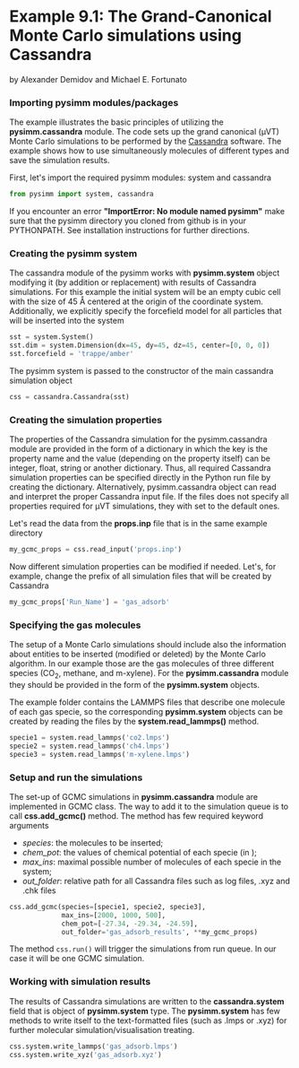 Example 9.1: The Grand-Canonical Monte Carlo simulations using Cassandra
========================================================================
by Alexander Demidov and Michael E. Fortunato

### Importing pysimm modules/packages

The example illustrates the basic principles of utilizing the **pysimm.cassandra** module. 
The code sets up the grand canonical (&#956;VT) Monte Carlo simulations to be performed by the  [Cassandra](https://cassandra.nd.edu) software. 
The example shows how to use simultaneously molecules of different types and save the simulation results.

First, let's import the required pysimm modules: system and cassandra

```python
from pysimm import system, cassandra
```

If you encounter an error **"ImportError: No module named pysimm"** make sure that the pysimm directory you cloned from github is in your PYTHONPATH. 
See installation instructions for further directions.

### Creating the pysimm system

The cassandra module of the pysimm works with **pysimm.system** object modifying it (by addition or replacement) with results of Cassandra simulations. 
For this example the initial system will be an empty cubic cell with the size of 45 &#8491; centered at the origin of the coordinate system. 
Additionally, we explicitly specify the forcefield model for all particles that will be inserted into the system 

```python
sst = system.System()
sst.dim = system.Dimension(dx=45, dy=45, dz=45, center=[0, 0, 0])
sst.forcefield = 'trappe/amber'
```

The pysimm system is passed to the constructor of the main cassandra simulation object 

```python
css = cassandra.Cassandra(sst)
```

### Creating the simulation properties

The properties of the Cassandra simulation for the pysimm.cassandra module are provided in the form of a dictionary in 
which the key is the property name and the value (depending on the property itself) can be integer, float, string or another dictionary. 
Thus, all required Cassandra simulation properties can be specified directly in the Python run file by creating the dictionary. 
Alternatively, pysimm.cassandra object can read and interpret the proper Cassandra input file. 
If the files does not specify all properties required for &#956;VT simulations, they with set to the default ones. 

Let's read the data from the **props.inp** file that is in the same example directory 

```python
my_gcmc_props = css.read_input('props.inp')
```
Now different simulation properties can be modified if needed. Let's, for example, change the prefix of all simulation files that will be created by Cassandra

```python
my_gcmc_props['Run_Name'] = 'gas_adsorb'
```

### Specifying the gas molecules

The setup of a Monte Carlo simulations should include also the information about entities to be inserted (modified or deleted) by the Monte Carlo algorithm. 
In our example those are the gas molecules of three different species (CO<sub>2</sub>, methane, and m-xylene). 
For the **pysimm.cassandra** module they should be provided in the form of the **pysimm.system** objects.

The example folder contains the LAMMPS files that describe one molecule of each gas specie, 
so the corresponding  **pysimm.system** objects can be created by reading the files by the **system.read_lammps()** method.

```python
specie1 = system.read_lammps('co2.lmps')
specie2 = system.read_lammps('ch4.lmps')
specie3 = system.read_lammps('m-xylene.lmps')
```

### Setup and run the simulations

The set-up of GCMC simulations in **pysimm.cassandra** module are implemented in GCMC class. 
The way to add it to the simulation queue is to call **css.add_gcmc()** method. The method has few required keyword arguments 
* *species*: the molecules to be inserted;
* *chem_pot*: the values of chemical potential of each specie (in );
* *max_ins*: maximal possible number of molecules of each specie in the system;
* *out_folder*: relative path for all Cassandra files such as log files, .xyz and .chk files

```python
css.add_gcmc(species=[specie1, specie2, specie3],
             max_ins=[2000, 1000, 500],
             chem_pot=[-27.34, -29.34, -24.59],
             out_folder='gas_adsorb_results', **my_gcmc_props)
```

The method `css.run()` will trigger the simulations from run queue. In our case it will be one GCMC simulation.


### Working with simulation results

The results of Cassandra simulations are written to the **cassandra.system** field that is object of **pysimm.system** type. 
The **pysimm.system** has few methods to write itself to the text-formatted files (such as .lmps or .xyz) for further 
molecular simulation/visualisation treating.

```python
css.system.write_lammps('gas_adsorb.lmps')
css.system.write_xyz('gas_adsorb.xyz')
```

